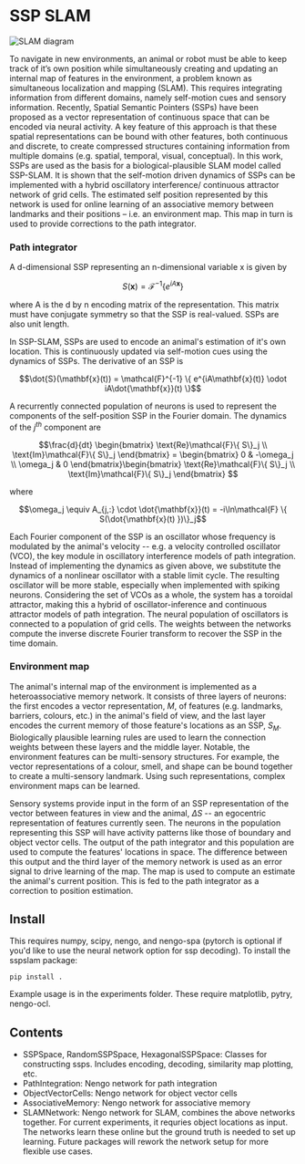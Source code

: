 # SSP SLAM

![SLAM diagram](https://github.com/ctn-waterloo/ssp_slam/blob/main/slam.png?raw=true)

To navigate in new environments, an animal or robot must be able to keep track of it’s own position while simultaneously creating and updating an internal map of features in the environment, a problem known as simultaneous localization and mapping (SLAM). This requires integrating information from different domains, namely self-motion cues and sensory information. Recently, Spatial Semantic Pointers (SSPs) have been proposed as a vector representation of continuous space that can be encoded via neural activity. A key feature of this approach is that these spatial representations can be bound with other features, both continuous and discrete, to create compressed structures containing information from multiple domains (e.g. spatial, temporal, visual, conceptual). In this work, SSPs are used as the basis for a biological-plausible SLAM model called SSP-SLAM. It is shown that the self-motion driven dynamics of SSPs can be implemented with a hybrid oscillatory interference/ continuous attractor network of grid cells. The estimated self position represented by this network is used for online learning of an associative memory between landmarks and their positions – i.e. an environment map. This map in turn is used to provide corrections to the path integrator.

### Path integrator
A d-dimensional SSP representing an n-dimensional variable x is given by
```math
S(\mathbf{x}) = \mathcal{F}^{-1} \left \{ e^{ i A \mathbf{x} }\right \}
```
where A is the d by n encoding matrix of the representation. This matrix must have conjugate symmetry so that the SSP is real-valued. SSPs are also unit length.

In SSP-SLAM, SSPs are used to encode an animal's estimation of it's own location. This is continuously updated via self-motion cues using the dynamics of SSPs. The derivative of an SSP is
```math
\dot{S}(\mathbf{x}(t)) = \mathcal{F}^{-1} \{ e^{iA\mathbf{x}(t)} \odot iA\dot{\mathbf{x}}(t)  \}
```
A recurrently connected population of neurons is used to represent the components of the self-position SSP in the Fourier domain. The dynamics of the $j^{th}$ component are 
```math
\frac{d}{dt}
\begin{bmatrix}
 \text{Re}\mathcal{F}\{ S\}_j \\
 \text{Im}\mathcal{F}\{ S\}_j
\end{bmatrix} = 
\begin{bmatrix}
 0 & -\omega_j   \\
 \omega_j & 0
\end{bmatrix}\begin{bmatrix}
 \text{Re}\mathcal{F}\{ S\}_j \\
 \text{Im}\mathcal{F}\{ S\}_j
\end{bmatrix} 
```
where 

```math
\omega_j \equiv  A_{j,:} \cdot \dot{\mathbf{x}}(t) = -i\ln\mathcal{F} \{ S(\dot{\mathbf{x}(t) })\}_j
```
Each Fourier component of the SSP is an oscillator whose frequency is modulated by the animal's velocity -- e.g. a velocity controlled oscillator (VCO), the key module in oscillatory interference models of path integration. Instead of implementing the dynamics as given above, we substitute the dynamics of a nonlinear oscillator with a stable limit cycle. The resulting oscillator will be more stable, especially when implemented with spiking neurons. Considering the set of VCOs as a whole, the system has a toroidal attractor, making this a hybrid of oscillator-inference and continuous attractor models of path integration. The neural population of oscillators is connected to a population of grid cells. The weights between the networks compute the inverse discrete Fourier transform to recover the SSP in the time domain. 

### Environment map
The animal's internal map of the environment is implemented as a heteroassociative memory network. It  consists of three layers of neurons: the first encodes a vector representation, $M$, of features (e.g. landmarks, barriers, colours, etc.) in the animal's field of view, and the last layer encodes the current memory of those feature's locations as an SSP, $S_M$. Biologically  plausible learning rules are used to learn the connection weights between these layers and the middle layer. Notable, the environment features can be multi-sensory structures. For example, the vector representations of a colour, smell, and shape can be bound together to create a multi-sensory landmark. Using such representations, complex environment maps can be learned.   

Sensory systems provide input in the form of an SSP representation of the vector between features in view and the animal, $\Delta S$ -- an egocentric representation of features currently seen. The neurons in the population representing this SSP will have activity patterns like those of boundary and object vector cells. The output of the path integrator and this population are used to compute the features' locations in space. The difference between this output and the third layer of the memory network is used as an error signal to drive learning of the map. The map is used to compute an estimate the animal's current position. This is fed to the path integrator as a correction to position estimation.

## Install
This requires numpy, scipy, nengo, and nengo-spa (pytorch is optional if you'd like to use the neural network option for ssp decoding). To install the sspslam package:
 
```console
pip install .
```
Example usage is in the experiments folder. These require matplotlib, pytry, nengo-ocl.

## Contents
- SSPSpace, RandomSSPSpace, HexagonalSSPSpace: Classes for constructing ssps. Includes encoding, decoding, similarity map plotting, etc.
- PathIntegration: Nengo network for path integration
- ObjectVectorCells: Nengo network for object vector cells
- AssociativeMemory: Nengo network for associative memory
- SLAMNetwork: Nengo network for SLAM, combines the above networks together. For current experiments, it requries object locations as input. The networks learn these online but the ground truth is needed to set up learning. Future packages will rework the network setup for more flexible use cases.
